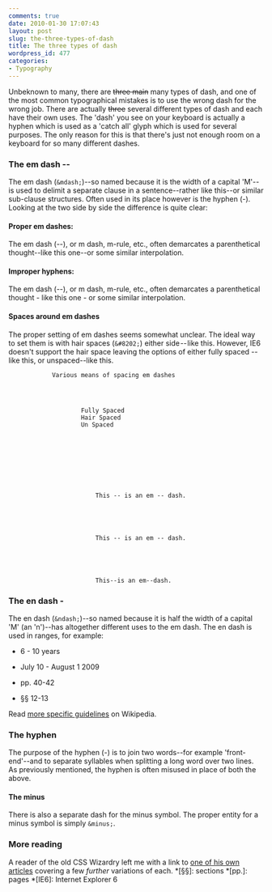```yaml
---
comments: true
date: 2010-01-30 17:07:43
layout: post
slug: the-three-types-of-dash
title: The three types of dash
wordpress_id: 477
categories:
- Typography
---
```


Unbeknown to many, there are <del>three main</del> many types of dash, and one of the most common typographical mistakes is to use the wrong dash for the wrong job. There are actually <del>three</del> several different types of dash and each have their own uses. The 'dash' you see on your keyboard is actually a hyphen which is used as a 'catch all' glyph which is used for several purposes. The only reason for this is that there's just not enough room on a keyboard for so many different dashes.



			

### The em dash --


			

The em dash (`&mdash;`)--so named because it is the width of a capital 'M'--is used to delimit a separate clause in a sentence--rather like this--or similar sub-clause structures. Often used in its place however is the hyphen (-). Looking at the two side by side the difference is quite clear:


			

#### Proper em dashes:


			

The em dash (--), or m dash, m-rule, etc., often demarcates a parenthetical thought--like this one--or some similar interpolation.



			

#### Improper hyphens:


			

The em dash (--), or m dash, m-rule, etc., often demarcates a parenthetical thought - like this one - or some similar interpolation.


			

#### Spaces around em dashes


			

The proper setting of em dashes seems somewhat unclear. The ideal way to set them is with hair spaces (`&#8202;`) either side -- like this. However, IE6 doesn't support the hair space leaving the options of either fully spaced -- like this, or unspaced--like this.



			


				Various means of spacing em dashes
				
					


						Fully Spaced
						Hair Spaced
						Un Spaced

					
				
				
					


						

							This -- is an em -- dash.
						


						

							This -- is an em -- dash.
						


						

							This--is an em--dash.
						

					

				
			
			

### The en dash -


			

The en dash (`&ndash;`)--so named because it is half the width of a capital 'M' (an 'n')--has altogether different uses to the em dash. The en dash is used in ranges, for example:



			


				
  * 6 - 10 years

				
  * July 10 - August 1 2009

				
  * pp. 40-42


				
  * §§ 12-13

			
			

Read [more specific guidelines](http://en.wikipedia.org/wiki/Dash#En_dash) on Wikipedia.


			

### The hyphen


			

The purpose of the hyphen (-) is to join two words--for example 'front-end'--and to separate syllables when splitting a long word over two lines. As previously mentioned, the hyphen is often misused in place of both the above.



			

#### The minus


			

There is also a separate dash for the minus symbol. The proper entity for a minus symbol is simply `&minus;`.


			

### More reading


			

A reader of the old CSS Wizardry left me with a link to [one of his own articles](http://garyjones.co.uk/development/hyphens) covering a few _further_ variations of each.
  *[§§]: sections
  *[pp.]: pages
  *[IE6]: Internet Explorer 6
